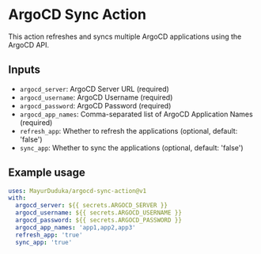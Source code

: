 # ArgoCD Sync Action

This action refreshes and syncs multiple ArgoCD applications using the ArgoCD API.

## Inputs

- `argocd_server`: ArgoCD Server URL (required)
- `argocd_username`: ArgoCD Username (required)
- `argocd_password`: ArgoCD Password (required)
- `argocd_app_names`: Comma-separated list of ArgoCD Application Names (required)
- `refresh_app`: Whether to refresh the applications (optional, default: 'false')
- `sync_app`: Whether to sync the applications (optional, default: 'false')

## Example usage

```yaml
uses: MayurDuduka/argocd-sync-action@v1
with:
  argocd_server: ${{ secrets.ARGOCD_SERVER }}
  argocd_username: ${{ secrets.ARGOCD_USERNAME }}
  argocd_password: ${{ secrets.ARGOCD_PASSWORD }}
  argocd_app_names: 'app1,app2,app3'
  refresh_app: 'true'
  sync_app: 'true'